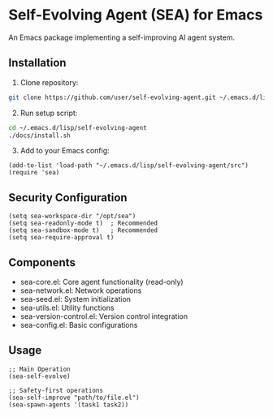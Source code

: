 <!-- ---
!-- title: ./self-evolving-agent/README.md
!-- author: ywatanabe
!-- date: 2024-12-01 20:56:32
!-- --- -->


# Self-Evolving Agent (SEA) for Emacs

An Emacs package implementing a self-improving AI agent system.

## Installation

1. Clone repository:
```bash
git clone https://github.com/user/self-evolving-agent.git ~/.emacs.d/lisp/self-evolving-agent
```

2. Run setup script:
```bash
cd ~/.emacs.d/lisp/self-evolving-agent
./docs/install.sh
```

3. Add to your Emacs config:
```elisp
(add-to-list 'load-path "~/.emacs.d/lisp/self-evolving-agent/src")
(require 'sea)
```

## Security Configuration

```elisp 
(setq sea-workspace-dir "/opt/sea")
(setq sea-readonly-mode t)  ; Recommended
(setq sea-sandbox-mode t)   ; Recommended
(setq sea-require-approval t)
```

## Components

- sea-core.el: Core agent functionality (read-only)
- sea-network.el: Network operations
- sea-seed.el: System initialization
- sea-utils.el: Utility functions
- sea-version-control.el: Version control integration
- sea-config.el: Basic configurations

## Usage

```elisp
;; Main Operation
(sea-self-evolve)

;; Safety-first operations
(sea-self-improve "path/to/file.el")
(sea-spawn-agents '(task1 task2))
```

